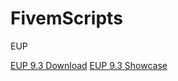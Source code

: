 # FivemScripts
EUP

<a id="raw-url" href="https://drive.google.com/u/0/uc?export=download&confirm=iSU9&id=1arQ3ETlqkOTFjq20dSy9VBGV_MNnl2K0">EUP 9.3 Download</a>
<a id="raw-url" href="https://www.youtube.com/watch?v=4l-qKxfEdZY">EUP 9.3 Showcase</a>

